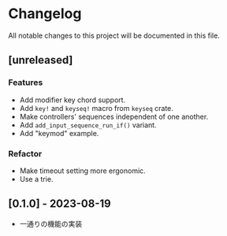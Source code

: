 # Changelog

All notable changes to this project will be documented in this file.

## [unreleased]

### Features

- Add modifier key chord support.
- Add `key!` and `keyseq!` macro from `keyseq` crate.
- Make controllers' sequences independent of one another.
- Add `add_input_sequence_run_if()` variant.
- Add "keymod" example.

### Refactor

- Make timeout setting more ergonomic.
- Use a trie.

## [0.1.0] - 2023-08-19

- 一通りの機能の実装
